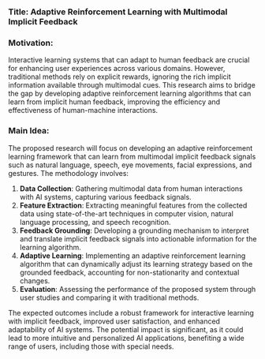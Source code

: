 ### Title: **Adaptive Reinforcement Learning with Multimodal Implicit Feedback**

### Motivation:
Interactive learning systems that can adapt to human feedback are crucial for enhancing user experiences across various domains. However, traditional methods rely on explicit rewards, ignoring the rich implicit information available through multimodal cues. This research aims to bridge the gap by developing adaptive reinforcement learning algorithms that can learn from implicit human feedback, improving the efficiency and effectiveness of human-machine interactions.

### Main Idea:
The proposed research will focus on developing an adaptive reinforcement learning framework that can learn from multimodal implicit feedback signals such as natural language, speech, eye movements, facial expressions, and gestures. The methodology involves:

1. **Data Collection**: Gathering multimodal data from human interactions with AI systems, capturing various feedback signals.
2. **Feature Extraction**: Extracting meaningful features from the collected data using state-of-the-art techniques in computer vision, natural language processing, and speech recognition.
3. **Feedback Grounding**: Developing a grounding mechanism to interpret and translate implicit feedback signals into actionable information for the learning algorithm.
4. **Adaptive Learning**: Implementing an adaptive reinforcement learning algorithm that can dynamically adjust its learning strategy based on the grounded feedback, accounting for non-stationarity and contextual changes.
5. **Evaluation**: Assessing the performance of the proposed system through user studies and comparing it with traditional methods.

The expected outcomes include a robust framework for interactive learning with implicit feedback, improved user satisfaction, and enhanced adaptability of AI systems. The potential impact is significant, as it could lead to more intuitive and personalized AI applications, benefiting a wide range of users, including those with special needs.